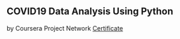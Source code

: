 ## COVID19 Data Analysis Using Python
by Coursera Project Network
[Certificate](https://github.com/Avishek2020/COVID19-Data-Analysis/blob/main/Certificate/Coursera%206TVTW2QC8U4G.pdf)
